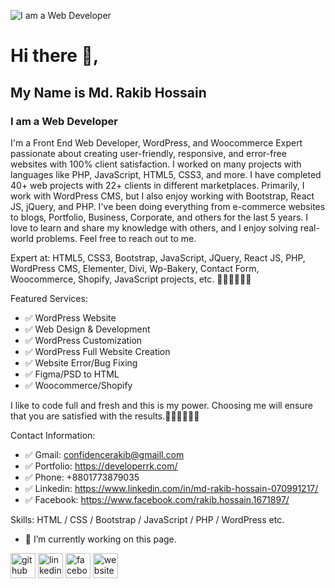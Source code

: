 ![I am a Web Developer](https://media.licdn.com/dms/image/v2/D5616AQEm5NaLiQaBqA/profile-displaybackgroundimage-shrink_350_1400/profile-displaybackgroundimage-shrink_350_1400/0/1693913189801?e=1743033600&v=beta&t=1fqbOSSjTpYlbusnzc4pHJP-R9CPzxWP5R8Arb7P6ow)

# Hi there 👋, 
## My Name is Md. Rakib Hossain
### I am a Web Developer

I'm a Front End Web Developer, WordPress, and Woocommerce Expert passionate about creating user-friendly, responsive, and error-free websites with 100% client satisfaction. I worked on many projects with languages like PHP, JavaScript, HTML5, CSS3, and more. I have completed 40+ web projects with 22+ clients in different marketplaces. Primarily, I work with WordPress CMS, but I also enjoy working with Bootstrap, React JS, jQuery, and PHP. I've been doing everything from e-commerce websites to blogs, Portfolio, Business, Corporate, and others for the last 5 years. I love to learn and share my knowledge with others, and I enjoy solving real-world problems. Feel free to reach out to me.

Expert at: HTML5, CSS3, Bootstrap, JavaScript, JQuery, React JS, PHP, WordPress CMS, Elementer, Divi, Wp-Bakery, Contact Form, Woocommerce, Shopify, JavaScript projects, etc. 👨‍💻👨‍💻👨‍💻

Featured Services: 
- ✅ WordPress Website
- ✅ Web Design & Development
- ✅ WordPress Customization 
- ✅ WordPress Full Website Creation
- ✅ Website Error/Bug Fixing 
- ✅ Figma/PSD to HTML 
- ✅ Woocommerce/Shopify

 I like to code full and fresh and this is my power. Choosing me will ensure that you are satisfied with the results.👨‍💻👨‍💻👨‍💻

Contact Information:
- ✅ Gmail: confidencerakib@gmaill.com
- ✅ Portfolio: https://developerrk.com/
- ✅ Phone: +8801773879035
- ✅ Linkedin: https://www.linkedin.com/in/md-rakib-hossain-070991217/
- ✅ Facebook: https://www.facebook.com/rakib.hossain.1671897/

Skills: HTML / CSS / Bootstrap / JavaScript / PHP / WordPress etc.

- 🔭 I’m currently working on this page. 


[<img src='https://cdn.jsdelivr.net/npm/simple-icons@3.0.1/icons/github.svg' alt='github' height='40'>](https://github.com/confidencerakib)  [<img src='https://cdn.jsdelivr.net/npm/simple-icons@3.0.1/icons/linkedin.svg' alt='linkedin' height='40'>](https://www.linkedin.com/in/www.linkedin.com/in/md-rakib-hossain-070991217/)  [<img src='https://cdn.jsdelivr.net/npm/simple-icons@3.0.1/icons/facebook.svg' alt='facebook' height='40'>](https://www.facebook.com/https://www.facebook.com/rakib.hossain.1671897/)  [<img src='https://cdn.jsdelivr.net/npm/simple-icons@3.0.1/icons/icloud.svg' alt='website' height='40'>](https://developerrk.com/)  

